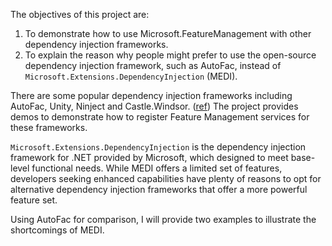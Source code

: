 The objectives of this project are: 
1. To demonstrate how to use Microsoft.FeatureManagement with other dependency injection frameworks.
2. To explain the reason why people might prefer to use the open-source dependency injection framework, such as AutoFac, instead of `Microsoft.Extensions.DependencyInjection` (MEDI).

There are some popular dependency injection frameworks including AutoFac, Unity, Ninject and Castle.Windsor. ([ref](https://learn.microsoft.com/en-us/dotnet/architecture/porting-existing-aspnet-apps/dependency-injection-differences))
The project provides demos to demonstrate how to register Feature Management services for these frameworks.

`Microsoft.Extensions.DependencyInjection` is the dependency injection framework for .NET provided by Microsoft, which designed to meet base-level functional needs. While MEDI offers a limited set of features, developers seeking enhanced capabilities have plenty of reasons to opt for alternative dependency injection frameworks that offer a more powerful feature set.

Using AutoFac for comparison, I will provide two examples to illustrate the shortcomings of MEDI.

